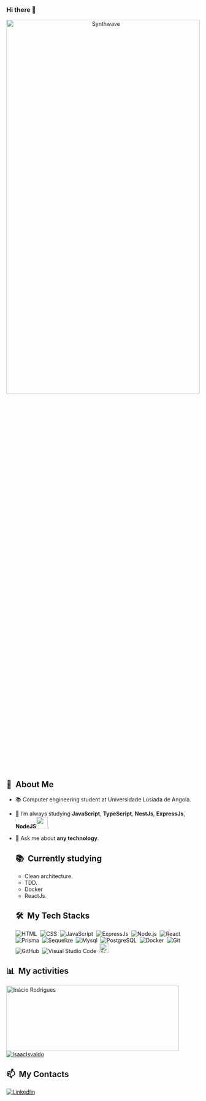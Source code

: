 ### Hi there 👋

<!--
**InacioRodrigues/inaciorodrigues** is a ✨ _special_ ✨ repository because its `README.md` (this file) appears on your GitHub profile.

Here are some ideas to get you started:

- 🔭 I’m currently working on  Nodejs(NestJs, ExpressJs and AdonisJs)...
- 🌱 I’m currently learning ...
- 👯 I’m looking to collaborate on ...
- 🤔 I’m looking for help with ...
- 💬 Ask me about ...
- 📫 How to reach me: ...
- 😄 Pronouns: ...
- ⚡ Fun fact: ...
-->

<p align="center"><img src="https://thumbs.gfycat.com/GoodnaturedFondGaur-size_restricted.gif" alt="Synthwave" height="50%" width="100%"></p>


  ## 🧭 &nbsp;About Me

   - 📚 Computer engineering student at Universidade Lusíada de Angola.
  <!-- - 🔭 I'm currently working on <a href="#">MyJob</a> -->
  - 🌱  I’m always studying **JavaScript**, **TypeScript**, **NestJs**,  **ExpressJs**, **NodeJS**<img src="https://media.giphy.com/media/WUlplcMpOCEmTGBtBW/giphy.gif" width="30">.
- 💬 Ask me about **any technology**.
  <br>

  <div>

  ## 📚 &nbsp;Currently studying

  - Clean architecture.
  - TDD.
  - Docker
  - ReactJs.
 
  </div>

  <div>

  ## 🛠️ &nbsp;My Tech Stacks

  ![HTML](https://img.shields.io/badge/-HTML-0D1117?style=flat&logo=HTML5)&nbsp;
  ![CSS](https://img.shields.io/badge/-CSS-0D1117?style=flat&logo=CSS3&logoColor=1572B6)&nbsp;
  ![JavaScript](https://img.shields.io/badge/-JavaScript-0D1117?style=flat&logo=javascript)&nbsp;
  ![ExpressJs](https://img.shields.io/badge/Shell_Script-121011?style=for-the-badge&logo=gnu-bash&logoColor=white)&nbsp;
  ![Node.js](https://img.shields.io/badge/-Node.js-0D1117?style=flat&logo=node.js)&nbsp;
  ![React](https://img.shields.io/badge/-React-0D1117?style=flat&logo=react)&nbsp;
  ![Prisma](https://img.shields.io/badge/Supabase-181818?style=for-the-badge&logo=supabase&logoColor=white)&nbsp;
  ![Sequelize](https://img.shields.io/badge/Sequelize-52B0E7?style=for-the-badge&logo=Sequelize&logoColor=white)&nbsp;
  ![Mysql](https://img.shields.io/badge/MySQL-005C84?style=for-the-badge&logo=mysql&logoColor=white)&nbsp;
  ![PostgreSQL](https://img.shields.io/badge/-PostgreSQL-0D1117?style=flat&logo=postgresql)&nbsp;
  ![Docker](https://img.shields.io/badge/-Docker-0D1117?style=flat&logo=docker)&nbsp;
  ![Git](https://img.shields.io/badge/-Git-0D1117?style=flat&logo=git)&nbsp;
  ![GitHub](https://img.shields.io/badge/-GitHub-0D1117?style=flat&logo=github)&nbsp;
  ![Visual Studio Code](https://img.shields.io/badge/-VS%20Code-0D1117?style=flat&logo=visual-studio-code&logoColor=007ACC)&nbsp;
  <code><img height="25" src="https://github.com/UjwalKandi/UjwalKandi/blob/c45f674e1145d04d97cd57f4e9dac336c5e29600/svg/jira-3.svg" alt="Jira"></code>
</div>


<div>

  ## 📊 &nbsp;My activities
  <a href="https://github.com/InacioRodrigues">
    <img width=450 height=170 align="center" alt="Inácio Rodrigues" src="https://github-readme-stats.vercel.app/api?username=Inácio Rodrigues&theme=midnight-purple&show_icons=true&bg_color=0D1117&hide_border=true&count_private=true" />
  </a>
  <a href="https://github.com/InacioRodrigues">
    <img align="center" alt="IsaacIsvaldo" src="https://github-readme-stats.vercel.app/api/top-langs/?username=InácioRodrigues&theme=midnight-purple&layout=compact&bg_color=0D1117&hide_border=true&count_private=true" />
  </a>
</div>

 ## 📫 &nbsp;My Contacts
  [![Linkedlin](https://img.shields.io/badge/LinkedIn-0077B5?style=for-the-badge&logo=linkedin&logoColor=white)](https://www.linkedin.com/in/in%C3%A1cio-rodrigues-ab1724212?lipi=urn%3Ali%3Apage%3Ad_flagship3_profile_view_base_contact_details%3BcBWpRX7pT6KQCa27HMBldg%3D%3D/)


